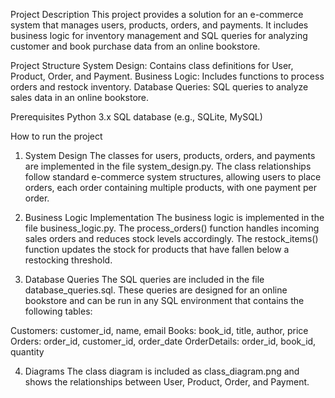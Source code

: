 <!-- --------Coding Skills Assessment-------- -->

Project Description
This project provides a solution for an e-commerce system that manages users, products, orders, and payments. It includes business logic for inventory management and SQL queries for analyzing customer and book purchase data from an online bookstore.

Project Structure
System Design: Contains class definitions for User, Product, Order, and Payment.
Business Logic: Includes functions to process orders and restock inventory.
Database Queries: SQL queries to analyze sales data in an online bookstore.

Prerequisites
Python 3.x
SQL database (e.g., SQLite, MySQL)

How to run the project
1. System Design
The classes for users, products, orders, and payments are implemented in the file system_design.py. The class relationships follow standard e-commerce system structures, allowing users to place orders, each order containing multiple products, with one payment per order.

2. Business Logic Implementation
The business logic is implemented in the file business_logic.py.
The process_orders() function handles incoming sales orders and reduces stock levels accordingly.
The restock_items() function updates the stock for products that have fallen below a restocking threshold.

3. Database Queries
The SQL queries are included in the file database_queries.sql. These queries are designed for an online bookstore and can be run in any SQL environment that contains the following tables:

Customers: customer_id, name, email
Books: book_id, title, author, price
Orders: order_id, customer_id, order_date
OrderDetails: order_id, book_id, quantity

4. Diagrams
The class diagram is included as class_diagram.png and shows the relationships between User, Product, Order, and Payment.